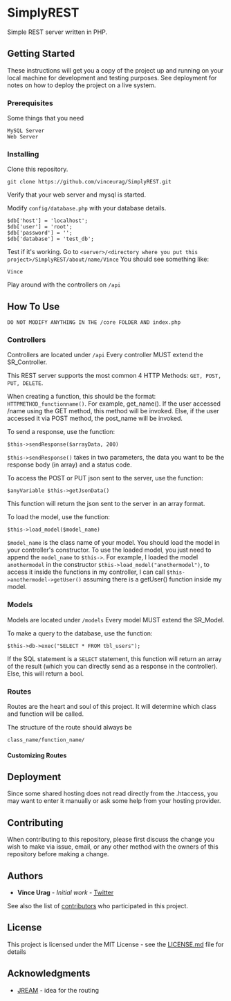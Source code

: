 # SimplyREST
Simple REST server written in PHP.

## Getting Started

These instructions will get you a copy of the project up and running on your local machine for development and testing purposes. See deployment for notes on how to deploy the project on a live system.

### Prerequisites

Some things that you need

```
MySQL Server
Web Server
```

### Installing

Clone this repository.

```
git clone https://github.com/vinceurag/SimplyREST.git
```

Verify that your web server and mysql is started.

Modify ```config/database.php``` with your database details.
```
$db['host'] = 'localhost';
$db['user'] = 'root';
$db['password'] = '';
$db['database'] = 'test_db';
```

Test if it's working.
Go to ```<server>/<directory where you put this project>/SimplyREST/about/name/Vince```
You should see something like:

```
Vince
```
Play around with the controllers on ```/api```

## How To Use

``` DO NOT MODIFY ANYTHING IN THE /core FOLDER AND index.php ```

### Controllers

Controllers are located under ```/api```
Every controller MUST extend the SR_Controller.

This REST server supports the most common 4 HTTP Methods: ```GET, POST, PUT, DELETE```.

When creating a function, this should be the format: ```HTTPMETHOD_functionname()```. For example, get_name().
If the user accessed /name using the GET method, this method will be invoked. Else, if the user accessed it via POST method, the post_name will be invoked.

To send a response, use the function:
```
$this->sendResponse($arrayData, 200)
```
```$this->sendResponse()``` takes in two parameters, the data you want to be the response body (in array) and a status code.

To access the POST or PUT json sent to the server, use the function:
```
$anyVariable $this->getJsonData()
```
This function will return the json sent to the server in an array format.

To load the model, use the function:
```
$this->load_model($model_name)
```
```$model_name``` is the class name of your model. You should load the model in your controller's constructor. To use the loaded model, you just need to append the ```model_name``` to ```$this->```. For example, I loaded the model ```anothermodel``` in the constructor ```$this->load_model("anothermodel")```, to access it inside the functions in my controller, I can call ```$this->anothermodel->getUser()``` assuming there is a getUser()  function inside my model.

### Models

Models are located under ```/models```
Every model MUST extend the SR_Model.

To make a query to the database, use the function:
```
$this->db->exec("SELECT * FROM tbl_users");
```
If the SQL statement is a ```SELECT``` statement, this function will return an array of the result (which you can directly send as a response in the controller). Else, this will return a bool.

### Routes

Routes are the heart and soul of this project. It will determine which class and function will be called.

The structure of the route should always be
```
class_name/function_name/
```

#### Customizing Routes

## Deployment

Since some shared hosting does not read directly from the .htaccess, you may want to enter it manually or ask some help from your hosting provider.

## Contributing

When contributing to this repository, please first discuss the change you wish to make via issue, email, or any other method with the owners of this repository before making a change.


## Authors

* **Vince Urag** - *Initial work* - [Twitter](https://twitter.com/MrStreetGrid)

See also the list of [contributors](CONTRIBUTORS.MD) who participated in this project.

## License

This project is licensed under the MIT License - see the [LICENSE.md](LICENSE.md) file for details

## Acknowledgments

* [JREAM](https://bitbucket.org/JREAM/) - idea for the routing
